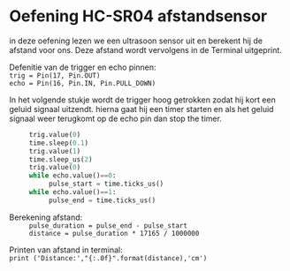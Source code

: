 # Oefening HC-SR04 afstandsensor

in deze oefening lezen we een ultrasoon sensor uit en berekent hij de afstand voor ons. Deze afstand wordt vervolgens in de Terminal uitgeprint.

Defenitie van de trigger en echo pinnen:\
``trig = Pin(17, Pin.OUT)``\
``echo = Pin(16, Pin.IN, Pin.PULL_DOWN)``

In het volgende stukje wordt de trigger hoog getrokken zodat hij kort een geluid signaal uitzendt. hierna gaat hij een timer starten en als het geluid signaal weer terugkomt op de echo pin dan stop the timer.
```python
     trig.value(0)
     time.sleep(0.1)
     trig.value(1)
     time.sleep_us(2)
     trig.value(0)
     while echo.value()==0:
          pulse_start = time.ticks_us()
     while echo.value()==1:
          pulse_end = time.ticks_us()
```

Berekening afstand:\
``     pulse_duration = pulse_end - pulse_start``\
``     distance = pulse_duration * 17165 / 1000000``

Printen van afstand in terminal:\
``print ('Distance:',"{:.0f}".format(distance),'cm')``
